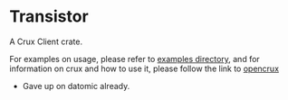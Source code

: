 # Transistor

A Crux Client crate.

For examples on usage, please refer to [examples directory](https://github.com/naomijub/transistor/tree/master/examples), and for information on crux and how to use it, please follow the link to [opencrux](https://opencrux.com/docs#restapi)

* Gave up on datomic already.
